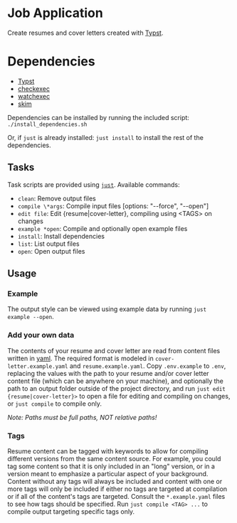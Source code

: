 # Job Application

Create resumes and cover letters created with [Typst](https://typst.app/docs).

# Dependencies

- [Typst](https://typst.app/docs)
- [checkexec](https://github.com/kurtbuilds/checkexec "checkexec")
- [watchexec](https://watchexec.github.io/ "watchexec")
- [skim](https://skim-app.sourceforge.io/ "skim")

Dependencies can be installed by running the included script:
`./install_dependencies.sh`

Or, if `just` is already installed: `just install` to install the rest of the
dependencies.

## Tasks

Task scripts are provided using [`just`](https://just.systems/man/en/ "just").
Available commands:

- `clean`: Remove output files
- `compile \*args`: Compile input files [options: "--force", "--open"]
- `edit file`: Edit {resume|cover-letter}, compiling using \<TAGS\> on changes
- `example *open`: Compile and optionally open example files
- `install`: Install dependencies
- `list`: List output files
- `open`: Open output files

## Usage

### Example

The output style can be viewed using example data by running `just example --open`.

### Add your own data

The contents of your resume and cover letter are read from content files written
in [yaml](https://yaml.org/). The required format is modeled in
`cover-letter.example.yaml` and `resume.example.yaml`. Copy `.env.example` to
`.env`, replacing the values with the path to your resume and/or cover letter
content file (which can be anywhere on your machine), and optionally the path to
an output folder outside of the project directory, and run `just edit
{resume|cover-letter}>` to open a file for editing and compiling on changes, or
`just compile` to compile only.

_Note: Paths must be full paths, NOT relative paths!_

### Tags

Resume content can be tagged with keywords to allow for compiling different
versions from the same content source. For example, you could tag some content
so that it is only included in an "long" version, or in a version meant to
emphasize a particular aspect of your background. Content without any tags will
always be included and content with one or more tags will only be included if
either no tags are targeted at compilation or if all of the content's tags are
targeted. Consult the `*.example.yaml` files to see how tags should be
specified. Run `just compile <TAG> ...` to compile output targeting specific
tags only.
